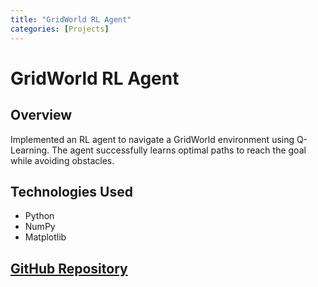 ```yaml
---
title: "GridWorld RL Agent"
categories: [Projects]
---
```


# GridWorld RL Agent

## Overview

Implemented an RL agent to navigate a GridWorld environment using Q-Learning. The agent successfully learns optimal paths to reach the goal while avoiding obstacles.

## Technologies Used

- Python
- NumPy
- Matplotlib

## [GitHub Repository](https://github.com/yourusername/gridworld-rl)
